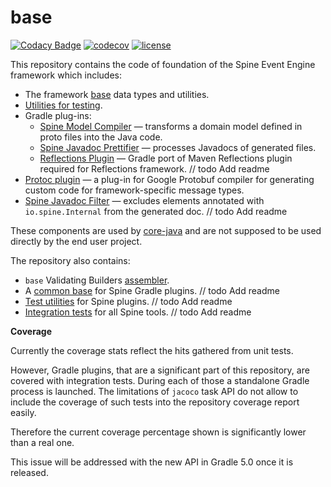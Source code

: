 # base

[![Codacy Badge](https://api.codacy.com/project/badge/Grade/80cf6232764843ef878500e05355d0b4)](https://www.codacy.com/app/SpineEventEngine/base?utm_source=github.com&amp;utm_medium=referral&amp;utm_content=SpineEventEngine/base&amp;utm_campaign=Badge_Grade)
[![codecov](https://codecov.io/gh/SpineEventEngine/base/branch/master/graph/badge.svg)](https://codecov.io/gh/SpineEventEngine/base)
[![license](https://img.shields.io/badge/license-Apache%20License%202.0-blue.svg?style=flat)](http://www.apache.org/licenses/LICENSE-2.0)

This repository contains the code of foundation of the Spine Event Engine framework which includes:

* The framework [base](base) data types and utilities.
* [Utilities for testing](testlib).
* Gradle plug-ins:
  * [Spine Model Compiler](tools/model-compiler) — 
    transforms a domain model defined in proto files into the Java code.
  * [Spine Javadoc Prettifier](tools/javadoc-prettifier) — 
    processes Javadocs of generated files.
  * [Reflections Plugin](tools/reflections-plugin) — 
    Gradle port of Maven Reflections plugin required for Reflections framework. // todo Add readme
* [Protoc plugin](tools/protoc-plugin) —
    a plug-in for Google Protobuf compiler for generating custom code for framework-specific message
    types.
* [Spine Javadoc Filter](tools/javadoc-filter) — excludes elements annotated with 
  `io.spine.Internal` from the generated doc. // todo Add readme

These components are used by [core-java](https://github.com/SpineEventEngine/core-java) and are not
supposed to be used directly by the end user project.

The repository also contains:

* `base` Validating Builders [assembler](base-validating-builders).
* A [common base](tools/plugin-base) for Spine Gradle plugins. // todo Add readme
* [Test utilities](tools/plugin-testlib) for Spine plugins. // todo Add readme
* [Integration tests](tools/smoke-tests) for all Spine tools. // todo Add readme

**Coverage**

Currently the coverage stats reflect the hits gathered from unit tests. 

However, Gradle plugins, that are a significant part of this repository, are covered with 
integration tests. During each of those a standalone Gradle process is launched. The limitations of 
`jacoco` task API do not allow to include the coverage of such tests into the repository coverage 
report easily. 

Therefore the current coverage percentage shown is significantly lower than a real one.

This issue will be addressed with the new API in Gradle 5.0 once it is released.


